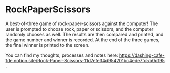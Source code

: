 # RockPaperScissors
A best-of-three game of rock-paper-scissors against the computer! The user is prompted to choose rock, paper or scissors, and the computer randomly chooses as well. The results are then compared and printed, and the game number and winner is recorded. At the end of the three games, the final winner is printed to the screen.


You can find my thoughts, processes and notes here: https://dashing-cafe-1de.notion.site/Rock-Paper-Scissors-11d7efe34d954201bc4ede7fc5b0d195 .
